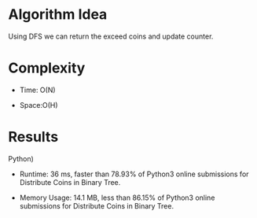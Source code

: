 # Algorithm Idea

Using DFS we can return the exceed coins and update counter.

# Complexity

- Time: O(N)

- Space:O(H)

# Results

Python)

- Runtime: 36 ms, faster than 78.93% of Python3 online submissions for Distribute Coins in Binary Tree.

- Memory Usage: 14.1 MB, less than 86.15% of Python3 online submissions for Distribute Coins in Binary Tree.

